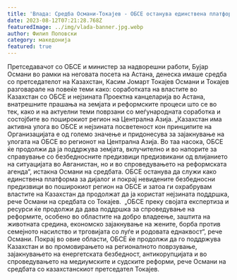 ```yaml
---
title: 'Влада: Средба Османи-Токајев - ОБСЕ останува единствена платформа за дијалог и покрај безбедносните предизвици - 11 АВГУСТ 2023'
date: 2023-08-12T07:21:28.768Z
featuredImage: ../img/vlada-banner.jpg.webp
author: Филип Поповски
category: македонија
featured: true
---
```

Претседавачот со ОБСЕ и министер за надворешни работи, Бујар Османи во рамки на неговата посета на Астана, денеска имаше средба со претседателот на Казахстан, Касим Јомарт Токајев
Османи и Токајев разговарале на повеќе теми како: соработката на властите во Казахстан со ОБСЕ и нејзината Проектна канцеларија во Астана, внатрешните прашања на земјата и реформските процеси што се во тек, како и на актуелни теми поврзани со меѓународната соработка и состојбите во поширокиот регион на Централна Азија.
„Казахстан има активна улога во ОБСЕ и нејзината посветеност кон принципите на Организацијата е од големо значење и придонесува за зајакнување на улогата на ОБСЕ во регионот на Централна Азија. Во таа насока, ОБСЕ ќе продолжи да ја поддржува земјата, вклучително и во напорите за справување со безбедносните предизвици предизвикани од влијанието на ситуацијата во Авганистан, но и во спроведувањето на реформската агенда“, истакна Османи на средбата.
ОБСЕ останува да служи како единствена платформа за дијалог и покрај невидените безбедносни предизвици во поширокиот регион на ОБСЕ и затоа ги охрабрувам властите на Казахстан да продолжат да ја користат нејзината поддршка, рече Османи на средбата со Токајев. 
„ОБСЕ преку својата експертиза и ресурси ќе продолжи да дава поддршка за спроведување на реформите, особено во областите на добро владеење, заштита на животната средина, економско зајакнување на жените, борба против семејното насилство и трговијата со луѓе и родовата еднаквост“, рече Османи.
Покрај во овие области, ОБСЕ ќе продолжи да го поддржува Казахстан и во промовирањето на регионалното поврзување, зајакнувањето на енергетската безбедност, антикорупцијата и во спроведувањето на медиумските и судските реформи, рече Османи на средбата со казахстанскиот претседател Токајев.
